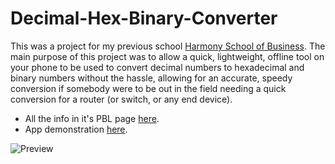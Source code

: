 # Decimal-Hex-Binary-Converter
This was a project for my previous school [Harmony School of Business](http://hsbdallas.org/). The main purpose of this project was to 
allow a quick, lightweight, offline tool on your phone to be used to convert decimal numbers to hexadecimal and binary numbers without 
the hassle, allowing for an accurate, speedy conversion if somebody were to be out in the field needing a quick conversion for a router 
(or switch, or any end device).

- All the info in it's PBL page [here](https://sites.google.com/site/stemsos2017numberconverter03/my-pbl-project).
- App demonstration [here](https://www.youtube.com/watch?v=DlHmsjpHVFo).

![Preview](https://i.imgur.com/P5DrWYe.png)
